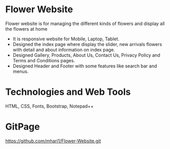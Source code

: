 # Flower Website
Flower website is for managing the different kinds of flowers and display all the flowers at home
* It is responsive website for Mobile, Laptop, Tablet. 
* Designed the index page where display the slider, new arrivals flowers with detail and about information on index page. 
* Designed Gallery, Products, About Us, Contact Us, Privacy Policy and Terms and Conditions pages.
* Designed Header and Footer with some features like search bar and menus.

# Technologies and Web Tools
HTML, CSS, Fonts, Bootstrap, Notepad++

# GitPage
https://github.com/mhari1/Flower-Website.git
